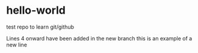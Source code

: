 # hello-world
test repo to learn git/github

Lines 4 onward have been added in the new branch
this is an example of a new line


